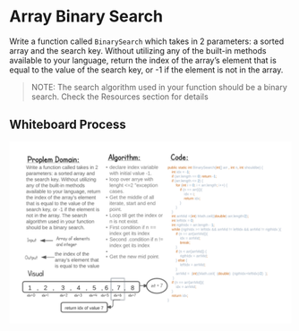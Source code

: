 # Array Binary Search

Write a function called `BinarySearch` which takes in 2 parameters: a sorted array and the search key. Without utilizing any of the built-in methods available to your language, return the index of the array’s element that is equal to the value of the search key, or -1 if the element is not in the array.

> NOTE: The search algorithm used in your function should be a binary search.
> Check the Resources section for details

## Whiteboard Process

![array-binary-search](../array-binary-search/img/BinarySearch.png)
